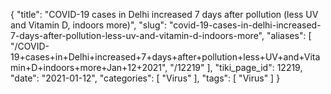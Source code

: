 {
    "title": "COVID-19 cases in Delhi increased 7 days after pollution (less UV and Vitamin D, indoors more)",
    "slug": "covid-19-cases-in-delhi-increased-7-days-after-pollution-less-uv-and-vitamin-d-indoors-more",
    "aliases": [
        "/COVID-19+cases+in+Delhi+increased+7+days+after+pollution+less+UV+and+Vitamin+D+indoors+more+Jan+12+2021",
        "/12219"
    ],
    "tiki_page_id": 12219,
    "date": "2021-01-12",
    "categories": [
        "Virus"
    ],
    "tags": [
        "Virus"
    ]
}